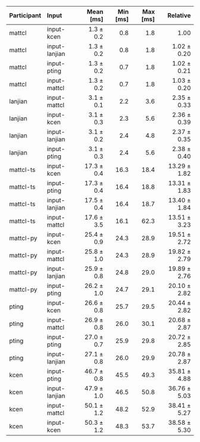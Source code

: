 | Participant | Input | Mean [ms] | Min [ms] | Max [ms] | Relative |
|:---|:---|---:|---:|---:|---:|
| mattcl | input-kcen | 1.3 ± 0.2 | 0.8 | 1.8 | 1.00 |
| mattcl | input-lanjian | 1.3 ± 0.2 | 0.8 | 1.8 | 1.02 ± 0.20 |
| mattcl | input-pting | 1.3 ± 0.2 | 0.7 | 1.8 | 1.02 ± 0.21 |
| mattcl | input-mattcl | 1.3 ± 0.2 | 0.7 | 1.8 | 1.03 ± 0.20 |
| lanjian | input-mattcl | 3.1 ± 0.1 | 2.2 | 3.6 | 2.35 ± 0.33 |
| lanjian | input-kcen | 3.1 ± 0.3 | 2.3 | 5.6 | 2.36 ± 0.39 |
| lanjian | input-lanjian | 3.1 ± 0.2 | 2.4 | 4.8 | 2.37 ± 0.35 |
| lanjian | input-pting | 3.1 ± 0.3 | 2.4 | 5.6 | 2.38 ± 0.40 |
| mattcl-ts | input-kcen | 17.3 ± 0.4 | 16.3 | 18.4 | 13.29 ± 1.82 |
| mattcl-ts | input-pting | 17.3 ± 0.4 | 16.4 | 18.8 | 13.31 ± 1.83 |
| mattcl-ts | input-lanjian | 17.5 ± 0.4 | 16.4 | 18.7 | 13.40 ± 1.84 |
| mattcl-ts | input-mattcl | 17.6 ± 3.5 | 16.1 | 62.3 | 13.51 ± 3.23 |
| mattcl-py | input-kcen | 25.4 ± 0.9 | 24.3 | 28.9 | 19.51 ± 2.72 |
| mattcl-py | input-mattcl | 25.8 ± 1.0 | 24.3 | 28.9 | 19.82 ± 2.79 |
| mattcl-py | input-lanjian | 25.9 ± 0.8 | 24.8 | 29.0 | 19.89 ± 2.76 |
| mattcl-py | input-pting | 26.2 ± 1.0 | 24.7 | 29.1 | 20.10 ± 2.82 |
| pting | input-kcen | 26.6 ± 0.8 | 25.7 | 29.5 | 20.44 ± 2.82 |
| pting | input-mattcl | 26.9 ± 0.8 | 26.0 | 30.1 | 20.68 ± 2.87 |
| pting | input-pting | 27.0 ± 0.7 | 25.9 | 29.8 | 20.72 ± 2.85 |
| pting | input-lanjian | 27.1 ± 0.8 | 26.0 | 29.9 | 20.78 ± 2.87 |
| kcen | input-pting | 46.7 ± 0.8 | 45.5 | 49.3 | 35.81 ± 4.88 |
| kcen | input-lanjian | 47.9 ± 1.0 | 46.5 | 50.8 | 36.76 ± 5.03 |
| kcen | input-mattcl | 50.1 ± 1.2 | 48.2 | 52.9 | 38.41 ± 5.27 |
| kcen | input-kcen | 50.3 ± 1.2 | 48.3 | 53.7 | 38.58 ± 5.30 |

